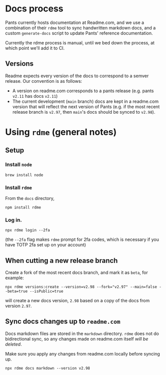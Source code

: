 # Docs process

Pants currently hosts documentation at Readme.com, and we use a combination of their `rdme` tool to sync handwritten markdown docs, and a custom `generate-docs` script to update Pants' reference documentation.

Currently the rdme process is manual, until we bed down the process, at which point we'll add it to CI.

## Versions

Readme expects every version of the docs to correspond to a semver release. Our convention is as follows:

* A version on readme.com corresponds to a pants release (e.g. pants `v2.11` has docs `v2.11`)
* The current development (`main` branch) docs are kept in a readme.com version that will reflect the next version of Pants (e.g. if the most recent release branch is `v2.97`, then `main`'s docs should be synced to `v2.98`).


# Using `rdme` (general notes)

## Setup

### Install `node`

```
brew install node
```

### Install `rdme`

From the `docs` directory,

```
npm install rdme
```

### Log in.

```
npx rdme login --2fa
```

(the `--2fa` flag makes `rdme` prompt for 2fa codes, which is necessary if you have TOTP 2fa set up on your account)


## When cutting a new release branch

Create a fork of the most recent docs branch, and mark it as `beta`, for example:

```
npx rdme versions:create --version=v2.98 --fork="v2.97" --main=false --beta=true --isPublic=true
```

will create a new docs version, `2.98` based on a copy of the docs from version `2.97`. 


## Sync docs changes up to `readme.com`

Docs markdown files are stored in the `markdown` directory. `rdme` does not do bidirectional sync, so any changes made on readme.com itself _will be deleted_.

Make sure you apply any changes from readme.com locally before syncing up.

```
npx rdme docs markdown --version v2.98
```

